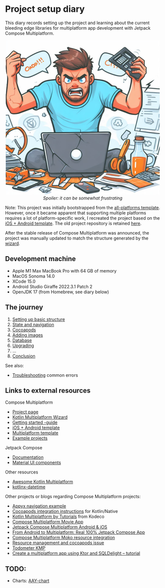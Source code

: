 # Project setup diary

This diary records setting up the project and learning about the
current bleeding edge libraries for multiplatform app development
with Jetpack Compose Multiplatform.

<p align="center" width="100%">
<img src="./frustration.jpeg" alt="Somewhat frustrating" width="500" /><br/>
<i>Spoiler: it can be somewhat frustrating</i>
</p>

Note: This project was initially bootstrapped from the
[all-platforms template](https://github.com/JetBrains/compose-multiplatform-template).
However, once it became apparent that supporting multiple platforms
requires a lot of platform-specific work, I recreated the project based on the
[iOS + Android template](https://github.com/JetBrains/compose-multiplatform-ios-android-template#readme).
The old project repository is retained
[here](https://github.com/thaapasa/beerclock-multiplatform).

After the stable release of Compose Multiplatform was announced, the
project was manually updated to match the structure generated by
the [wizard](https://kmp.jetbrains.com/).

## Development machine

- Apple M1 Max MacBook Pro with 64 GB of memory
- MacOS Sonoma 14.0
- XCode 15.0
- Android Studio Giraffe 2022.3.1 Patch 2
- OpenJDK 17 (from Homebrew, see diary below)

## The journey

1. [Setting up basic structure](./Setup.md)
1. [State and navigation](./State%20and%20navigation.md)
1. [Cocoapods](./Cocoapods.md)
1. [Adding images](./Images.md)
1. [Database](./Database.md)
1. [Upgrading](./Upgrading.md)
1. ...
1. [Conclusion](./Conclusion.md)

See also:

- [Troubleshooting](./Troubleshooting.md) common errors

## Links to external resources

Compose Multiplatform

- [Project page](https://www.jetbrains.com/lp/compose-multiplatform/)
- [Kotlin Multiplatform Wizard](https://kmp.jetbrains.com/)
- [Getting started -guide](https://github.com/JetBrains/compose-multiplatform/#readme)
- [iOS + Android template](https://github.com/JetBrains/compose-multiplatform-ios-android-template#readme)
- [Multiplatform template](https://github.com/JetBrains/compose-multiplatform-template)
- [Example projects](https://github.com/JetBrains/compose-multiplatform/tree/master/examples)

Jetpack Compose

- [Documentation](https://developer.android.com/jetpack/compose)
- [Material UI components](https://developer.android.com/jetpack/compose/components)

Other resources

- [Awesome Kotlin Multiplatform](https://github.com/terrakok/kmp-awesome#-compose-ui)
- [kotlinx-datetime](https://github.com/Kotlin/kotlinx-datetime)

Other projects or blogs regarding Compose Multiplatform projects:

- [Appyx navigation example](https://github.com/bumble-tech/appyx/tree/2.x/demos/appyx-navigation)
- [Cocoapods integration instructions](https://kotlinlang.org/docs/native-cocoapods.html)
  for Kotlin/Native
- [Kotlin Multiplatform by Tutorials](https://www.kodeco.com/books/kotlin-multiplatform-by-tutorials/v1.0/chapters/2-getting-started)
  from Kodeco
- [Compose Multiplatform Movie App](https://piashcse.medium.com/compose-multiplatform-movie-app-4752cd445e95)
- [Jetpack Compose Multiplatform Android & iOS](https://proandroiddev.com/jetpack-compose-multiplatform-android-ios-4a87ba417caa)
- [From Android to Multiplatform: Real 100% Jetpack Compose App](https://markonovakovic.medium.com/from-android-to-multiplatform-real-100-jetpack-compose-app-part-1-resources-a5db60f1ed73)
- [Compose Multiplatform Moko resource integration](https://medium.com/@boobalaninfo/article-1-compose-multiplatform-moko-resource-integration-dbccbf19aab7)
- [Resource management and cocoapods issue](https://github.com/JetBrains/compose-multiplatform/issues/3553)
- [Todometer KMP](https://github.com/serbelga/Todometer-KMP)
- [Create a multiplatform app using Ktor and SQLDelight – tutorial](https://kotlinlang.org/docs/multiplatform-mobile-ktor-sqldelight.html)

## TODO:

- Charts: [AAY-chart](https://github.com/TheChance101/AAY-chart)
